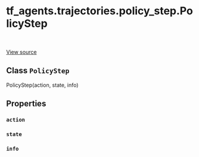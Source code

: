 <div itemscope itemtype="http://developers.google.com/ReferenceObject">
<meta itemprop="name" content="tf_agents.trajectories.policy_step.PolicyStep" />
<meta itemprop="path" content="Stable" />
<meta itemprop="property" content="action"/>
<meta itemprop="property" content="state"/>
<meta itemprop="property" content="info"/>
</div>

# tf_agents.trajectories.policy_step.PolicyStep

<table class="tfo-notebook-buttons tfo-api" align="left">
</table>

<a target="_blank" href="https://github.com/tensorflow/agents/tree/master/tf_agents/trajectories/policy_step.py">View
source</a>

## Class `PolicyStep`

PolicyStep(action, state, info)



<!-- Placeholder for "Used in" -->


## Properties

<h3 id="action"><code>action</code></h3>

<h3 id="state"><code>state</code></h3>

<h3 id="info"><code>info</code></h3>

